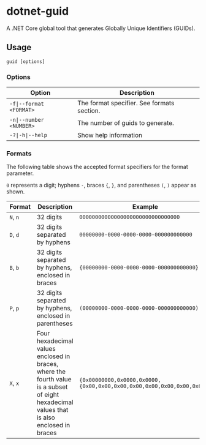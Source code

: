 # dotnet-guid
A .NET Core global tool that generates Globally Unique Identifiers (GUIDs).

## Usage

```
guid [options]
```

### Options

| Option                 | Description                                  |
| ---------------------- | -------------------------------------------- |
| `-f\|--format <FORMAT>` | The format specifier. See formats section.   |
| `-n\|--number <NUMBER>` | The number of guids to generate.             |
| `-?\|-h\|--help`         | Show help information                        |

### Formats

The following table shows the accepted format specifiers for the format parameter.
  
`0` represents a digit; hyphens `-`, braces `{`, `}`, and parentheses `(`, `)` appear as shown.

| Format   | Description                                                                                                                                | Example                                                                   |
| -------- | ------------------------------------------------------------------------------------------------------------------------------------------ | ------------------------------------------------------------------------- |
| `N`, `n` | 32 digits                                                                                                                                  | `00000000000000000000000000000000`                                        |
| `D`, `d` | 32 digits separated by hyphens                                                                                                             | `00000000-0000-0000-0000-000000000000`                                    |
| `B`, `b` | 32 digits separated by hyphens, enclosed in braces                                                                                         | `{00000000-0000-0000-0000-000000000000}`                                  |
| `P`, `p` | 32 digits separated by hyphens, enclosed in parentheses                                                                                    | `(00000000-0000-0000-0000-000000000000)`                                  |
| `X`, `x` | Four hexadecimal values enclosed in braces, where the fourth value is a subset of eight hexadecimal values that is also enclosed in braces | `{0x00000000,0x0000,0x0000,{0x00,0x00,0x00,0x00,0x00,0x00,0x00,0x00}}`    |
